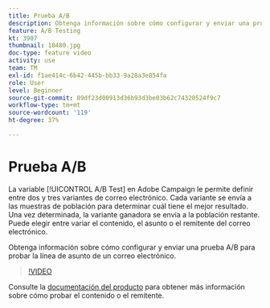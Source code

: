```yaml
---
title: Prueba A/B
description: Obtenga información sobre cómo configurar y enviar una prueba A/B para probar la línea de asunto de un correo electrónico.
feature: A/B Testing
kt: 3907
thumbnail: 18480.jpg
doc-type: feature video
activity: use
team: TM
exl-id: f1ae414c-6b42-445b-bb33-9a28a3e854fa
role: User
level: Beginner
source-git-commit: 89df23d00913d36b93d3be03b62c74320524f9c7
workflow-type: tm+mt
source-wordcount: '119'
ht-degree: 37%

---
```


# Prueba A/B

La variable [!UICONTROL A/B Test] en Adobe Campaign le permite definir entre dos y tres variantes de correo electrónico. Cada variante se envía a las muestras de población para determinar cuál tiene el mejor resultado. Una vez determinada, la variante ganadora se envía a la población restante. Puede elegir entre variar el contenido, el asunto o el remitente del correo electrónico.

Obtenga información sobre cómo configurar y enviar una prueba A/B para probar la línea de asunto de un correo electrónico.

>[!VIDEO](https://video.tv.adobe.com/v/18480?quality=12&learn=on)

Consulte la [documentación del producto](https://experienceleague.adobe.com/docs/campaign-standard/using/communication-channels/email-messages/designing-an-a-b-test-email.html) para obtener más información sobre cómo probar el contenido o el remitente.
